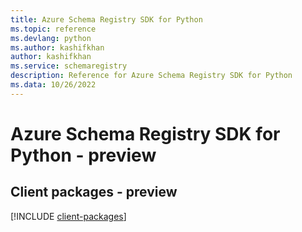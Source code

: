 ```yaml
---
title: Azure Schema Registry SDK for Python
ms.topic: reference
ms.devlang: python
ms.author: kashifkhan
author: kashifkhan
ms.service: schemaregistry
description: Reference for Azure Schema Registry SDK for Python
ms.data: 10/26/2022
---
```

# Azure Schema Registry SDK for Python - preview

## Client packages - preview
[!INCLUDE [client-packages](schema-registry-client-index.md)]